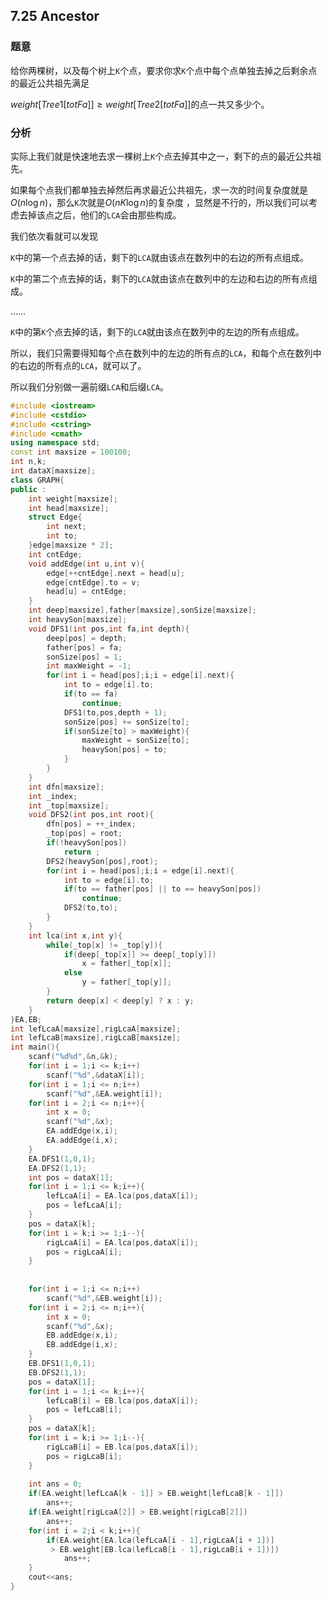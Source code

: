 ## 7.25  Ancestor

### 题意

给你两棵树，以及每个树上`K`个点，要求你求`K`个点中每个点单独去掉之后剩余点的最近公共祖先满足

$weight[Tree1[totFa]] \ge weight[Tree2[totFa]]$的点一共又多少个。

### 分析

实际上我们就是快速地去求一棵树上`K`个点去掉其中之一，剩下的点的最近公共祖先。

如果每个点我们都单独去掉然后再求最近公共祖先，求一次的时间复杂度就是$O(n\log n)$，那么`K`次就是$O(nK \log n)$的复杂度 ，显然是不行的，所以我们可以考虑去掉该点之后，他们的`LCA`会由那些构成。

我们依次看就可以发现

`K`中的第一个点去掉的话，剩下的`LCA`就由该点在数列中的右边的所有点组成。

`K`中的第二个点去掉的话，剩下的`LCA`就由该点在数列中的左边和右边的所有点组成。

……

`K`中的第`K`个点去掉的话，剩下的`LCA`就由该点在数列中的左边的所有点组成。

所以，我们只需要得知每个点在数列中的左边的所有点的`LCA`，和每个点在数列中的右边的所有点的`LCA`，就可以了。

所以我们分别做一遍前缀`LCA`和后缀`LCA`。

```c++
#include <iostream>
#include <cstdio>
#include <cstring>
#include <cmath>
using namespace std;
const int maxsize = 100100;
int n,k;
int dataX[maxsize];
class GRAPH{
public :
	int weight[maxsize];
	int head[maxsize];
	struct Edge{
		int next;
		int to;
	}edge[maxsize * 2];
	int cntEdge;
	void addEdge(int u,int v){
		edge[++cntEdge].next = head[u];
		edge[cntEdge].to = v;
		head[u] = cntEdge;
	}
	int deep[maxsize],father[maxsize],sonSize[maxsize];
	int heavySon[maxsize];
	void DFS1(int pos,int fa,int depth){
		deep[pos] = depth;
		father[pos] = fa;
		sonSize[pos] = 1;
		int maxWeight = -1;
		for(int i = head[pos];i;i = edge[i].next){
			int to = edge[i].to;
			if(to == fa)
				continue;
			DFS1(to,pos,depth + 1);
			sonSize[pos] += sonSize[to];
			if(sonSize[to] > maxWeight){
				maxWeight = sonSize[to];
				heavySon[pos] = to;
			}
		}
	}
	int dfn[maxsize];
	int _index;
	int _top[maxsize];
	void DFS2(int pos,int root){
		dfn[pos] = ++_index;
		_top[pos] = root;
		if(!heavySon[pos])
			return ;
		DFS2(heavySon[pos],root);
		for(int i = head[pos];i;i = edge[i].next){
			int to = edge[i].to;
			if(to == father[pos] || to == heavySon[pos])
				continue;
			DFS2(to,to);
		}
	}
	int lca(int x,int y){
		while(_top[x] != _top[y]){
			if(deep[_top[x]] >= deep[_top[y]])
				x = father[_top[x]];
			else
				y = father[_top[y]];
		}
		return deep[x] < deep[y] ? x : y;
	}
}EA,EB;
int lefLcaA[maxsize],rigLcaA[maxsize];
int lefLcaB[maxsize],rigLcaB[maxsize];
int main(){
	scanf("%d%d",&n,&k);
	for(int i = 1;i <= k;i++)
		scanf("%d",&dataX[i]);
	for(int i = 1;i <= n;i++)
		scanf("%d",&EA.weight[i]);
	for(int i = 2;i <= n;i++){
		int x = 0;
		scanf("%d",&x);
		EA.addEdge(x,i);
		EA.addEdge(i,x);
	}
	EA.DFS1(1,0,1);
	EA.DFS2(1,1);
	int pos = dataX[1];
	for(int i = 1;i <= k;i++){
		lefLcaA[i] = EA.lca(pos,dataX[i]);
		pos = lefLcaA[i];
	}
	pos = dataX[k];
	for(int i = k;i >= 1;i--){
		rigLcaA[i] = EA.lca(pos,dataX[i]);
		pos = rigLcaA[i];
	}
	
	
	for(int i = 1;i <= n;i++)
		scanf("%d",&EB.weight[i]);
	for(int i = 2;i <= n;i++){
		int x = 0;
		scanf("%d",&x);
		EB.addEdge(x,i);
		EB.addEdge(i,x);
	}
	EB.DFS1(1,0,1);
	EB.DFS2(1,1);
	pos = dataX[1];
	for(int i = 1;i <= k;i++){
		lefLcaB[i] = EB.lca(pos,dataX[i]);
		pos = lefLcaB[i];
	}
	pos = dataX[k];
	for(int i = k;i >= 1;i--){
		rigLcaB[i] = EB.lca(pos,dataX[i]);
		pos = rigLcaB[i];
	}
	
	int ans = 0;
	if(EA.weight[lefLcaA[k - 1]] > EB.weight[lefLcaB[k - 1]])
		ans++;
	if(EA.weight[rigLcaA[2]] > EB.weight[rigLcaB[2]])
		ans++;
	for(int i = 2;i < k;i++){
		if(EA.weight[EA.lca(lefLcaA[i - 1],rigLcaA[i + 1])]
		 > EB.weight[EB.lca(lefLcaB[i - 1],rigLcaB[i + 1])])
			ans++;
	}
	cout<<ans;
}
```

